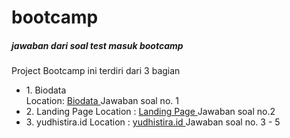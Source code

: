 # bootcamp
<h5 > jawaban dari soal test masuk bootcamp </h5> 

<p> Project Bootcamp ini terdiri dari 3 bagian </p>

<ul>
  <li> 1. Biodata <br> 
    Location: <a href="https://github.com/kunglaw/bootcamp/tree/master/Biodata"> Biodata </a>
    Jawaban soal no. 1
  </li> 
  
  
  <li>2. Landing Page 
    Location : <a href="https://github.com/kunglaw/bootcamp/tree/master/landingpage"> Landing Page </a> 
    Jawaban soal no.2 
  </li> 
  
  <li> 
    3. yudhistira.id
    Location : <a href="https://github.com/kunglaw/bootcamp/tree/master/yudhistira.id"> yudhistira.id </a> 
    Jawaban soal no. 3 - 5
  </li>

</ul>
